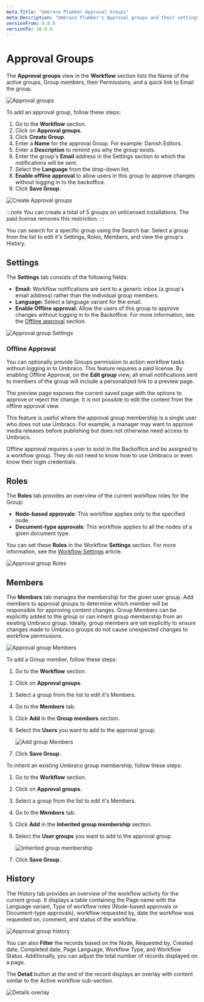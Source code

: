 ```yaml
---
meta.Title: "Umbraco Plumber Approval Groups"
meta.Description: "Umbraco Plumber's Approval groups and their settings"
versionFrom: 8.0.0
versionTo: 10.0.0
---
```


# Approval Groups

The **Approval groups** view in the **Workflow** section lists the Name of the active groups, Group members, their Permissions, and a quick link to Email the group.

![Approval groups](images/Approval-groups.png)

To add an approval group, follow these steps:

1. Go to the **Workflow** section.
2. Click on **Approval groups**.
3. Click **Create Group**.
4. Enter a **Name** for the approval Group. For example: Danish Editors.
5. Enter a **Description** to remind you why the group exists.
6. Enter the group's **Email** address in the Settings section to which the notifications will be sent.
7. Select the **Language** from the drop-down list.
8. **Enable offline approval** to allow users in this group to approve changes without logging in to the backoffice.
9. Click **Save Group**.

![Create Approval groups](images/Create-approval-group.png)

:::note
You can create a total of 5 groups on unlicensed installations. The paid license removes this restriction.
:::

You can search for a specific group using the Search bar. Select a group from the list to edit it's Settings, Roles, Members, and view the group's History.

## Settings

The **Settings** tab consists of the following fields:

- **Email:** Workflow notifications are sent to a generic inbox (a group's email address) rather than the individual group members.
- **Language:** Select a language variant for the email.
- **Enable Offline approval:** Allow the users of this group to approve changes without logging in to the Backoffice. For more information, see the [Offline approval](#offline-approval) section.

![Approval group Settings](images/Approval-group-settings.png)

### Offline Approval

You can optionally provide Groups permission to action workflow tasks without logging in to Umbraco. This feature requires a paid license. By enabling Offline Approval, on the **Edit group** view, all email notifications sent to members of the group will include a personalized link to a preview page.

The preview page exposes the current saved page with the options to approve or reject the change. It is not possible to edit the content from the offline approval view.

This feature is useful where the approval group membership is a single user who does not use Umbraco. For example, a manager may want to approve media releases before publishing but does not otherwise need access to Umbraco.

Offline approval requires a user to exist in the Backoffice and be assigned to a workflow group. They do not need to know how to use Umbraco or even know their login credentials.

## Roles

The **Roles** tab provides an overview of the current workflow roles for the Group:

- **Node-based approvals**: This workflow applies only to the specified node.
- **Document-type approvals**: This workflow applies to all the nodes of a given document type.

You can set these **Roles** in the Workflow **Settings** section. For more information, see the [Workflow Settings](../Workflow-Settings/index.md) article.

![Approval group Roles](images/approval-groups-role.png)

## Members

The **Members** tab manages the membership for the given user group. Add members to approval groups to determine which member will be responsible for approving content changes. Group Members can be explicitly added to the group or can inherit group membership from an existing Umbraco group. Ideally, group members are set explicitly to ensure changes made to Umbraco groups do not cause unexpected changes to workflow permissions.

![Approval group Members](images/approval-group-members.png)

To add a Group member, follow these steps:

1. Go to the **Workflow** section.
2. Click on **Approval groups**.
3. Select a group from the list to edit it's Members.
4. Go to the **Members** tab.
5. Click **Add** in the **Group members** section.
6. Select the **Users** you want to add to the approval group.

   ![Add group Members](images/add-group-member.png)
7. Click **Save Group**.

To inherit an existing Umbraco group membership, follow these steps:

1. Go to the **Workflow** section.
2. Click on **Approval groups**.
3. Select a group from the list to edit it's Members.
4. Go to the **Members** tab.
5. Click **Add** in the **Inherited group membership** section.
6. Select the **User groups** you want to add to the approval group.

   ![Inherited group membership](images/Inherited-group-membership.png)
7. Click **Save Group**.

## History

The History tab provides an overview of the workflow activity for the current group. It displays a table containing the Page name with the Language variant, Type of workflow roles (Node-based approvals or Document-type approvals), workflow requested by, date the workflow was requested on, comment, and status of the workflow.

![Approval group history](images/approval-group-history.png)

You can also **Filter** the records based on the Node, Requested by, Created date, Completed date, Page Language, Workflow Type, and Workflow Status. Additionally, you can adjust the total number of records displayed on a page.

The **Detail** button at the end of the record displays an overlay with content similar to the Active workflow sub-section.

![Details overlay](images/details-overlay.png)
